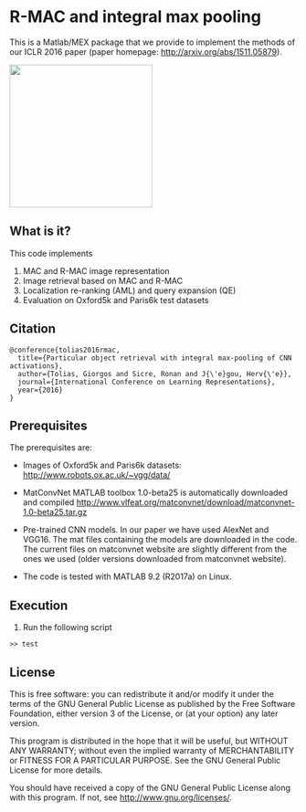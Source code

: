 # R-MAC and integral max pooling

This is a Matlab/MEX package that we provide to implement the methods
of our ICLR 2016 paper (paper homepage: http://arxiv.org/abs/1511.05879).

<img src="http://cmp.felk.cvut.cz/~toliageo/images/thumbs/aml2.png" height="250"/>

## What is it?
This code implements

1) MAC and R-MAC image representation
2) Image retrieval based on MAC and R-MAC
3) Localization re-ranking (AML) and query expansion (QE)
4) Evaluation on Oxford5k and Paris6k test datasets

## Citation

```
@conference{tolias2016rmac,
  title={Particular object retrieval with integral max-pooling of CNN activations},
  author={Tolias, Giorgos and Sicre, Ronan and J{\'e}gou, Herv{\'e}},
  journal={International Conference on Learning Representations},
  year={2016}
}
```

## Prerequisites

The prerequisites are:
- Images of Oxford5k and Paris6k datasets: http://www.robots.ox.ac.uk/~vgg/data/

- MatConvNet MATLAB toolbox 1.0-beta25 is automatically downloaded and compiled
  http://www.vlfeat.org/matconvnet/download/matconvnet-1.0-beta25.tar.gz

- Pre-trained CNN models. In our paper we have used AlexNet and VGG16. The mat files containing the models are downloaded in the code. The current files on matconvnet website are slightly different from the ones we used (older versions downloaded from matconvnet website).

- The code is tested with MATLAB 9.2 (R2017a) on Linux.

## Execution

1) Run the following script
```
>> test
```

## License

This is free software: you can redistribute it and/or modify it under the terms of the GNU General Public License as published by the Free Software Foundation, either version 3 of the License, or (at your option) any later version.

This program is distributed in the hope that it will be useful, but WITHOUT ANY WARRANTY; without even the implied warranty of MERCHANTABILITY or FITNESS FOR A PARTICULAR PURPOSE.  See the GNU General Public License for more details.

You should have received a copy of the GNU General Public License along with this program.  If not, see <http://www.gnu.org/licenses/>.

